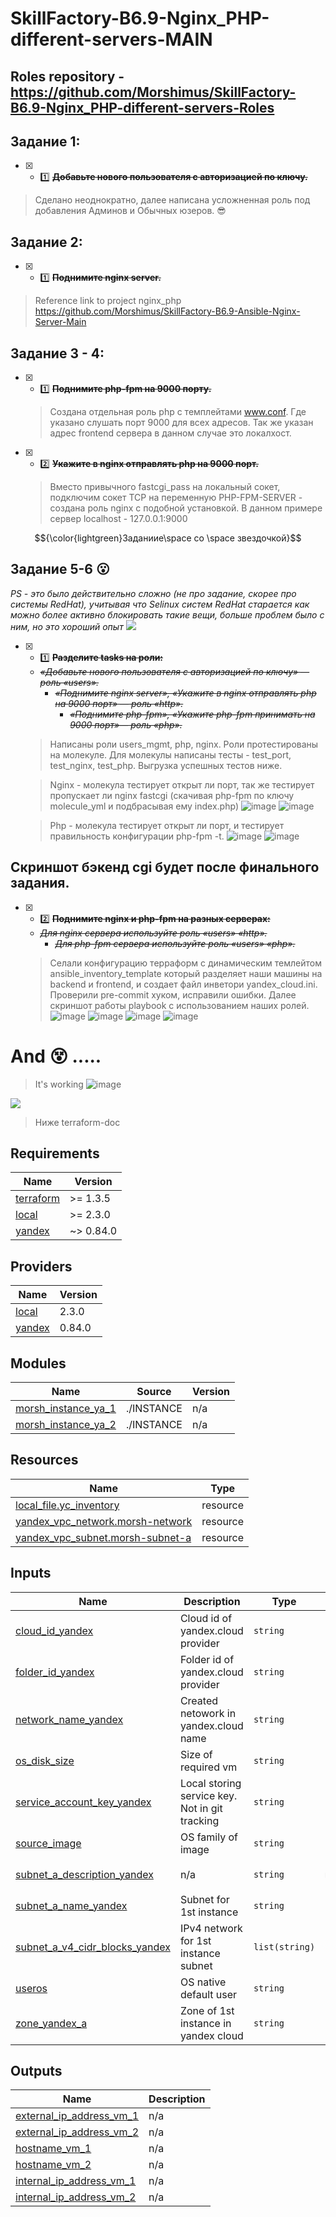 # SkillFactory-B6.9-Nginx_PHP-different-servers-MAIN

## Roles repository - https://github.com/Morshimus/SkillFactory-B6.9-Nginx_PHP-different-servers-Roles

## Задание 1:
* [x] - :one: ~~**Добавьте нового пользователя с авторизацией по ключу.**~~
 > Сделано неоднократно, далее написана усложненная роль под добавления Админов и Обычных юзеров. :sunglasses:
 
## Задание 2:
* [x] - :one: ~~**Поднимите nginx server.**~~
 > Reference link to project nginx_php https://github.com/Morshimus/SkillFactory-B6.9-Ansible-Nginx-Server-Main
 
## Задание 3 - 4:
* [x] - :one: ~~**Поднимите php-fpm на 9000 порту.**~~
  > Создана отдельная роль php с темплейтами www.conf. Где указано слушать порт 9000 для всех адресов. Так же указан адрес frontend сервера в данном случае это локалхост.

* [x] - :two: ~~**Укажите в nginx отправлять php на 9000 порт.**~~
  > Вместо привычного fastcgi_pass на локальный сокет, подключим сокет TCP на переменную PHP-FPM-SERVER - создана роль nginx с подобной установкой. В данном примере сервер localhost - 127.0.0.1:9000
  
$${\color{lightgreen}Заданиие\space со \space звездочкой}$$    

## Задание 5-6 :open_mouth:
 *PS - это было действительно сложно (не про задание, скорее про системы RedHat), учитывая что Selinux систем RedHat старается как можно более активно блокировать такие вещи, больше проблем было с ним, но это хороший опыт*
              ![](https://github.com/Morshimus/SkillFactory-B6.9-Nginx_PHP-different-servers-MAIN/blob/main/img/start.gif)
 
 * [x] - :one: ~~**Разделите tasks на роли:**~~
    - ~~*«Добавьте нового пользователя с авторизацией по ключу» — роль «users».*~~
      - ~~*«Поднимите nginx server», «Укажите в nginx отправлять php на 9000 порт» — роль «http».*~~
        - ~~*«Поднимите php-fpm», «Укажите php-fpm принимать на 9000 порт»— роль «php».*~~
   
   > Написаны роли users_mgmt, php, nginx. Роли протестированы на молекуле. Для молекулы написаны тесты - test_port, test_nginx, test_php. Выгрузка успешных тестов ниже.
   
   > Nginx - молекула тестирует открыт ли порт, так же тестирует пропускает ли nginx fastcgi (скачивая php-fpm по ключу molecule_yml и подбрасывая ему index.php)
   ![image](https://db3pap003files.storage.live.com/y4mJrYMQ6EqEq54MVdjD1-Vzt1htgfrk-A3yNSoBl0aB5l_FC-CpsRoNj4yk2LhPaFu6H-izr7-V0hq5MYtiEWs8WRawNp4QVGmCW_BaQzssevrx58eYrT_jc489GGC4uM3c27YtHd0OEUr3z0VXJ0JHpVas2_HMWSiJ2jhk9k8LLSuNAjDI1B44WjQi3wwOr48f7wIGtEJoGTOqaMF5vHUZQ/Molecule-Nginx-Tests-1.jpg?psid=1&width=996&height=802)
   ![image](https://db3pap003files.storage.live.com/y4mHu6bjaBFccLzPhmZgDJ8_TQrutFWHLKu1897jUqe2EONAKYV5TUqT0gCUXDBffV3fbaWZ0Q6vdKXnufAR7v87kjUetopgscVvvmE1c5sQ4Kygmo4qCuhMXLVqs3BIRmcHY8nUNWhnaCfwxZ-INfKEkuKha9MB-5wIxSRj8lx0DIepHca1o4-qc_yOi7aE-gM6MMro1q9Cts5qRbe0FjfJw/Molecule-Nginx-Verify-2.jpg?psid=1&width=1218&height=802)
   
   > Php - молекула тестирует открыт ли порт, и тестирует правильность конфигурации php-fpm -t.
   ![image](https://db3pap003files.storage.live.com/y4mw5pbgJa5g74-wQSKifew1-K1pDzf3t7ajIoyAN14OfaZifzY2DTA1wkf9qlBKD118qp5km8TX1A2_mJJ9pZ6X94WCGZZ3bZATKN419f7TBwx_prpphUBGv7w5muQTCLOr493A28ChI9ssBfOHq5l8-EDPOp4KIxF2r5JH-Q6bKyxzJLNgn5bnPxV-fSmR4ZffCPoyhnVsDvBWh3x077viw/Molecule-PHP-Tets-1.jpg?psid=1&width=1061&height=756)
   ![image](https://db3pap003files.storage.live.com/y4m7tGgk5kTV81lFbWp9MlXp2QjbOmSf1PbUV6bLc1lSGKQkUCaPGLPZ0JlJskzwdiEev9tBAiaB5jZpDaSRz640M32DWovUsTX-3Ttw9ScnsuUIVvpPYxvL37EYVhcJDqYUdIHGui_v2bozoSInMzshcg9Z0HgCZFAg_MdVq-QeFR-zUeApZPI58VNrphweDlfVBar6SVUlldVFG0a4fH3eg/Molecule-PHP-Verify-2.jpg?psid=1&width=1167&height=611)
   
 ## Скриншот бэкенд cgi будет после финального задания. 
 
 * [x] - :two: ~~**Поднимите nginx и php-fpm на разных серверах:**~~
    - ~~*Для nginx сервера используйте роль «users» «http».*~~
      - ~~*Для php-fpm сервера используйте роль «users» «php».*~~
   > Селали конфигурацию терраформ с динамическим темлейтом ansible_inventory_template который разделяет наши машины на backend и frontend, и создает файл инветори yandex_cloud.ini. Проверили pre-commit хуком, исправили ошибки. Далее скриншот работы playbook с использованием наших ролей.
![image](https://db3pap003files.storage.live.com/y4m86PFQQ3TgxyKrvg255QCE89lcW8VVz0u2tTvOqt0NlrYmqLEagf4l5esDvdlIDimJP4PVTnLtk2PJa9HdWRtMop1p1dhsQr-NBZwEJ-ph0aYBSXT6XVAuxhl4IWE9VGK8TtvwrPQpnfW3mCrddUIdWSazfiptn7bhddb4DAlRmP5xTJriu2Cxcq_44d_yA1V8bm_nZrEQGmseQrhA-x99Q/Ansible-Different-Servers-Nginx-PHP-console-1.jpg?psid=1&width=1230&height=750)
![image](https://db3pap003files.storage.live.com/y4mOcXdpHY61i-ySKTIKECXbYCGjeUz8gdXmVKCqypSgkvqjicgVesFaRfsVY6emnWUcnEnlkA4C5aWbza2utJeA_Oh7KYZ3EdUrpnuB2x9MT7Y-Gp5eHGoCe2ltRpG7ynkK0NzUwlviMglDK2M2iUw1-zS2lPEY3Y0RNkAWq9OZuxToIOQX0GZaNUNyxFz-loSBGOVe7NXioaSamMu20RkFg/Ansible-Different-Servers-Nginx-PHP-console-2.jpg?psid=1&width=1225&height=727)
![image](https://db3pap003files.storage.live.com/y4mVa02dts_eKXbpnwDrXN3jrcuodPVnb7QcxieelNk27l09SOfO_hyIuOZPhMrItmDMtNF3ZEc73nlj_K_lhaMnXT7hYnOAJGxR2eWAMEDxymuT_5mfZA_MvVr3-7VCqTrs8ya9MZkfHSWiOLRaqZYIS3_GpLkOAN3r59VlrDvCbWEJEhot59_0Ckzmea3HOt_k3ekYZ_M3WdJ139SUt-A5w/Ansible-Different-Servers-Nginx-PHP-console-3.jpg?psid=1&width=1227&height=748)
 ![image](https://db3pap003files.storage.live.com/y4mc27Z3t5dT1ySrmrOQ7iI2u8UU5ZemxaCcoTrpOacufMICzsxWocNslD4tk7JsAK3ghuyD7UrblcgYDJbjYwShbUCLwsHVQ3BMmnrmBM7hhojUhSTu7w4mb0j20Nfeu4sD6Ga8525Pt9uze4DldYXdTMEXjXjW8Xqwc-D4qKpWM9u-fZub4y4zLtL_x_aeWAt_guC11-RqKfY2-loCJKrjA/Ansible-Different-Servers-Nginx-PHP-console-4.jpg?psid=1&width=1240&height=485)
 
 
 # And :dizzy_face: .....
 
 > It's working
 ![image](https://db3pap003files.storage.live.com/y4m6Ob529aAE80qPlz-UU2ZFJGt4cVnkrcamYJZw0ZOlaimHI6mZqbUucFZjkq2bhXskJ6DuiRRzqMaGqrgDPz3OUgLmwrYLxN425ttQktMUFE1HqSd6F7zFa1Vn8yhVoAaQKFDTVrD2C_1x1_dq2bPljCcL4v6XMx-_-ApAHDcuoi25Z2hMNv2bsa8cIrGEhZYiYgkRbzjOAONBmBxryp0iQ/php-backend.jpg?psid=1&width=1308&height=802)
 
 ![](https://github.com/Morshimus/SkillFactory-B6.9-Nginx_PHP-different-servers-MAIN/blob/main/img/finish.gif)
 
 > Ниже terraform-doc
 
  
<!-- BEGINNING OF PRE-COMMIT-TERRAFORM DOCS HOOK -->
## Requirements

| Name | Version |
|------|---------|
| <a name="requirement_terraform"></a> [terraform](#requirement\_terraform) | >= 1.3.5 |
| <a name="requirement_local"></a> [local](#requirement\_local) | >= 2.3.0 |
| <a name="requirement_yandex"></a> [yandex](#requirement\_yandex) | ~> 0.84.0 |

## Providers

| Name | Version |
|------|---------|
| <a name="provider_local"></a> [local](#provider\_local) | 2.3.0 |
| <a name="provider_yandex"></a> [yandex](#provider\_yandex) | 0.84.0 |

## Modules

| Name | Source | Version |
|------|--------|---------|
| <a name="module_morsh_instance_ya_1"></a> [morsh\_instance\_ya\_1](#module\_morsh\_instance\_ya\_1) | ./INSTANCE | n/a |
| <a name="module_morsh_instance_ya_2"></a> [morsh\_instance\_ya\_2](#module\_morsh\_instance\_ya\_2) | ./INSTANCE | n/a |

## Resources

| Name | Type |
|------|------|
| [local_file.yc_inventory](https://registry.terraform.io/providers/hashicorp/local/latest/docs/resources/file) | resource |
| [yandex_vpc_network.morsh-network](https://registry.terraform.io/providers/yandex-cloud/yandex/latest/docs/resources/vpc_network) | resource |
| [yandex_vpc_subnet.morsh-subnet-a](https://registry.terraform.io/providers/yandex-cloud/yandex/latest/docs/resources/vpc_subnet) | resource |

## Inputs

| Name | Description | Type | Default | Required |
|------|-------------|------|---------|:--------:|
| <a name="input_cloud_id_yandex"></a> [cloud\_id\_yandex](#input\_cloud\_id\_yandex) | Cloud id of yandex.cloud provider | `string` | n/a | yes |
| <a name="input_folder_id_yandex"></a> [folder\_id\_yandex](#input\_folder\_id\_yandex) | Folder id of yandex.cloud provider | `string` | n/a | yes |
| <a name="input_network_name_yandex"></a> [network\_name\_yandex](#input\_network\_name\_yandex) | Created netowork in yandex.cloud name | `string` | n/a | yes |
| <a name="input_os_disk_size"></a> [os\_disk\_size](#input\_os\_disk\_size) | Size of required vm | `string` | `"12"` | no |
| <a name="input_service_account_key_yandex"></a> [service\_account\_key\_yandex](#input\_service\_account\_key\_yandex) | Local storing service key. Not in git tracking | `string` | `"./key.json"` | no |
| <a name="input_source_image"></a> [source\_image](#input\_source\_image) | OS family of image | `string` | `"centos-stream8"` | no |
| <a name="input_subnet_a_description_yandex"></a> [subnet\_a\_description\_yandex](#input\_subnet\_a\_description\_yandex) | n/a | `string` | `"Subnet A for morshimus instance A"` | no |
| <a name="input_subnet_a_name_yandex"></a> [subnet\_a\_name\_yandex](#input\_subnet\_a\_name\_yandex) | Subnet for 1st instance | `string` | `"morsh-subnet-a"` | no |
| <a name="input_subnet_a_v4_cidr_blocks_yandex"></a> [subnet\_a\_v4\_cidr\_blocks\_yandex](#input\_subnet\_a\_v4\_cidr\_blocks\_yandex) | IPv4 network for 1st instance subnet | `list(string)` | <pre>[<br>  "192.168.21.0/28"<br>]</pre> | no |
| <a name="input_useros"></a> [useros](#input\_useros) | OS native default user | `string` | `"cloud-user"` | no |
| <a name="input_zone_yandex_a"></a> [zone\_yandex\_a](#input\_zone\_yandex\_a) | Zone of 1st instance in yandex cloud | `string` | `"ru-central1-a"` | no |

## Outputs

| Name | Description |
|------|-------------|
| <a name="output_external_ip_address_vm_1"></a> [external\_ip\_address\_vm\_1](#output\_external\_ip\_address\_vm\_1) | n/a |
| <a name="output_external_ip_address_vm_2"></a> [external\_ip\_address\_vm\_2](#output\_external\_ip\_address\_vm\_2) | n/a |
| <a name="output_hostname_vm_1"></a> [hostname\_vm\_1](#output\_hostname\_vm\_1) | n/a |
| <a name="output_hostname_vm_2"></a> [hostname\_vm\_2](#output\_hostname\_vm\_2) | n/a |
| <a name="output_internal_ip_address_vm_1"></a> [internal\_ip\_address\_vm\_1](#output\_internal\_ip\_address\_vm\_1) | n/a |
| <a name="output_internal_ip_address_vm_2"></a> [internal\_ip\_address\_vm\_2](#output\_internal\_ip\_address\_vm\_2) | n/a |
<!-- END OF PRE-COMMIT-TERRAFORM DOCS HOOK -->
